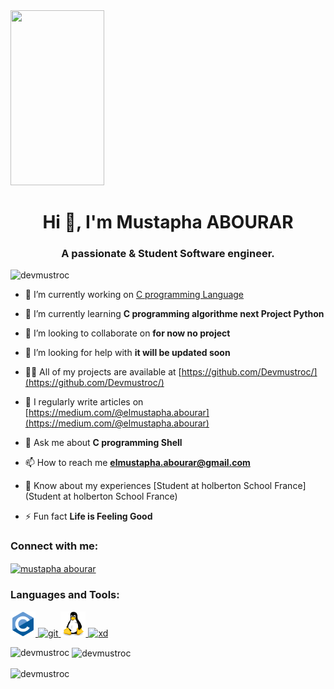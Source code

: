 <img src="https://www.canva.com/design/DAE71bRQycI/9LOVUSBy-Ym77Rmi3SDYjA/view?utm_content=DAE71bRQycI&utm_campaign=share_your_design&utm_medium=link&utm_source=shareyourdesignpanel" width="150" height="280">

<h1 align="center">Hi 👋, I'm Mustapha ABOURAR</h1>
<h3 align="center">A passionate & Student Software engineer.</h3>

<p align="left"> <img src="https://komarev.com/ghpvc/?username=devmustroc&label=Profile%20views&color=0e75b6&style=flat" alt="devmustroc" /> </p>

- 🔭 I’m currently working on [C programming Language](https://github.com/Devmustroc/holbertonschool-low_level_programming)

- 🌱 I’m currently learning **C programming algorithme next Project Python**

- 👯 I’m looking to collaborate on **for now no project**

- 🤝 I’m looking for help with **it will be updated soon**

- 👨‍💻 All of my projects are available at [https://github.com/Devmustroc/](https://github.com/Devmustroc/)

- 📝 I regularly write articles on [https://medium.com/@elmustapha.abourar](https://medium.com/@elmustapha.abourar)

- 💬 Ask me about **C programming Shell**

- 📫 How to reach me **elmustapha.abourar@gmail.com**

- 📄 Know about my experiences [Student at holberton School France](Student at holberton School France)

- ⚡ Fun fact **Life is Feeling Good**

<h3 align="left">Connect with me:</h3>
<p align="left">
<a href="https://linkedin.com/in/mustapha abourar" target="blank"><img align="center" src="https://raw.githubusercontent.com/rahuldkjain/github-profile-readme-generator/master/src/images/icons/Social/linked-in-alt.svg" alt="mustapha abourar" height="30" width="40" /></a>
</p>

<h3 align="left">Languages and Tools:</h3>
<p align="left"> <a href="https://www.cprogramming.com/" target="_blank" rel="noreferrer"> <img src="https://raw.githubusercontent.com/devicons/devicon/master/icons/c/c-original.svg" alt="c" width="40" height="40"/> </a> <a href="https://git-scm.com/" target="_blank" rel="noreferrer"> <img src="https://www.vectorlogo.zone/logos/git-scm/git-scm-icon.svg" alt="git" width="40" height="40"/> </a> <a href="https://www.linux.org/" target="_blank" rel="noreferrer"> <img src="https://raw.githubusercontent.com/devicons/devicon/master/icons/linux/linux-original.svg" alt="linux" width="40" height="40"/> </a> <a href="https://www.adobe.com/products/xd.html" target="_blank" rel="noreferrer"> <img src="https://cdn.worldvectorlogo.com/logos/adobe-xd.svg" alt="xd" width="40" height="40"/> </a> </p>

<p><img align="left" src="https://github-readme-stats.vercel.app/api/top-langs?username=devmustroc&show_icons=true&locale=en&layout=compact" alt="devmustroc" /></p>

<p>&nbsp;<img align="center" src="https://github-readme-stats.vercel.app/api?username=devmustroc&show_icons=true&locale=en" alt="devmustroc" /></p>

<p><img align="center" src="https://github-readme-streak-stats.herokuapp.com/?user=devmustroc&" alt="devmustroc" /></p>

